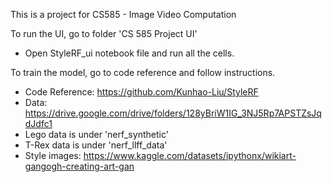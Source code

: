 This is a project for CS585 - Image Video Computation

To run the UI, go to folder 'CS 585 Project UI'
- Open StyleRF_ui notebook file and run all the cells.

To train the model, go to code reference and follow instructions.

- Code Reference: https://github.com/Kunhao-Liu/StyleRF
- Data: https://drive.google.com/drive/folders/128yBriW1IG_3NJ5Rp7APSTZsJqdJdfc1
- Lego data is under 'nerf_synthetic'
- T-Rex data is under 'nerf_llff_data'
- Style images: https://www.kaggle.com/datasets/ipythonx/wikiart-gangogh-creating-art-gan
